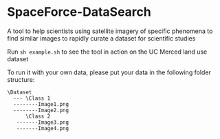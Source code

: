 # SpaceForce-DataSearch
A tool to help scientists using satellite imagery of specific phenomena to find similar images to rapidly curate a dataset for scientific studies

Run `sh example.sh` to see the tool in action on the UC Merced land use dataset

To run it with your own data, please put your data in the following folder structure:
```
\Dataset
  --- \Class 1
  --------Image1.png
  --------Image2.png
      \Class 2
   -------Image3.png
   -------Image4.png
```
